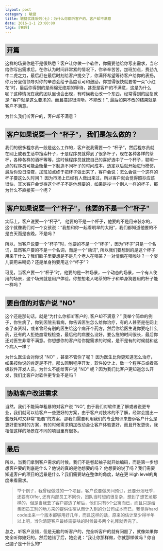 ```yaml
---
layout: post
category : 敏捷
title: 敏捷实践系列(七)：为什么你都听客户的，客户却不满意
date: 2016-1-1 23:00:00
tags: [管理]
---
```



<style>
 h2{
  color: #000;
  
  padding: 5px;
  margin-bottom: 10px;
  font-weight: bolder;
  background-color: #ccc;

 }

 h3 {
  color: #000;

  border-bottom: dashed 1px #ccc;
  padding-bottom: 5px;
  margin-bottom: 10px;
  font-weight: bolder;
 }

 img {
  
   border: solid 5px #ccc;
   padding: 5px;
   border-radius:5px;  
   text-align: center;
   max-height: 400px;
   

 }

</style>

## 开篇
 这样的场景你是不是很熟悉？客户让你做一个软件，你需要他给你写出需求，当它给你写出需求后，在你认为时间非常紧的情况下，你辛辛苦苦，加班加点，费劲九牛二虎之力，最后赶在最后时刻给客户提交了，你满怀希望等待客户给你的表扬，你万分坚信领导对你的辛苦会给予高度认可和鼓励，你觉得很快就要带一朵“小红花”时，最后你得到的是绵绵无绝期的等待，甚至是客户的不满意，这是为什么呢？这种情况在我的团队里也会出现，有时候我让改一个东西，经常得到的回复就是:"客户就是这么要求的，而且描述很清晰，不能改！", 最后如果不改的结果就是客户不满意。

为什么我们听客户的，客户却不满意？

## 客户如果说要一个 “杯子”， 我们是怎么做的？

我们的很多程序员一般是这么工作的，客户说我需要一个 “杯子”，然后程序员就在网上或者生活中搜索杯子，于是程序员就得到了很多杯子，现在各种各样的茶杯，各种各样的酒杯等等，这时候程序员就按自己的喜好选中了一个杯子，聪明一点的程序员可能会衡量一下制造不同杯子的时间成本，选定以后就开始进行模仿，最后你没日没夜，加班加点终于把杯子做出来了，客户会说：怎么会做一个这样的杯子要这么久时间？ 因为市场上已经有人做出来过，所以客户就会觉得照抄应该很快，其次客户会觉得这个杯子不是他想要的，如果是抄一个别人一样的杯子，那为什么不直接买一个呢？

## 客户如果说要一个"杯子"， 他要的不是一个"杯子"

实际上，客户说要一个“杯子”， 他要的不是一个杯子，他要的不是用来装水的，这个就像我们对一个女孩说：“我想和你一起看明早的太阳”，我们都知道他要的不是白天而是夜晚，不是吗？

所以，当客户说要一个“杯子”时，他要的不是一个“杯子”，因为“杯子”只是一个名词，显然客户要的不是一个名词，而是一个"动词", 所以我们要想到的是这个杯子用来干什么？我们脑子里要想是不是几个老人在喝茶？一对情侣在喝咖啡？一个婴儿要用来喝奶？还是单身狗要用这个“杯子”？ 

可见，当客户要一个“杯子”时，他要的是一种场景，一个动态的场景，一个有人使用的场景，这个场景就是用户体验，你想想老人喝茶的杯子和单身狗要用的杯子能一样吗？

## 要自信的对客户说 "NO"

这个还是那句话，就是“为什么你都听客户的, 客户却不满意？”  我举个简单的例子，你生病了，你到医院去看病，你告诉医生怎么给你治疗，有的人甚至是在网上查了查资料，或者曾经有别的医生给这个病开个药方，然后你给医生说你要吃什么药，还有的人拒绝血常规检查，最后他的病要么没好，要么拖的时间很长，最后你还对医生非常不满意。你想想你的客户给你提需求的时候，是不是有的时候就和这个病人一样？ 

为什么医生会对你说 "NO" ，甚至不管你了呢？ 因为医生比你更知道怎么治疗，如果按你说的肯定是不行，那么回到程序开发，软件设计上，做一个程序员或者高级软件开发人员，为什么不能给客户说 "NO" 呢？因为我们比客户更知道怎么开发，我们比客户对软件更专业不是吗？

## 协助客户改进需求

当然，我们不能简单粗暴的对客户说 "NO", 由于我们对软件更了解或者说更专业，我们就可以给客户一些更好的方案，由于客户对技术的不了解，经常会提出一些既耗时又非常“愚蠢”的方案，那我们需要利用我们的专业知识来告诉客户什么是更好更省时的方案，有的时候需求稍加改动会让客户体验更好，而且开发更快，我相信这样的场景在不同的项目里有很多。

## 最后

所以，当我们拿到客户需求的时候，我们不是卷起袖子就开始编码，而是第一步想想客户要的到底是什么？他说的真的是他想要的吗？ 他想要的说了吗？我们需要知道客户的项目的远景是什么？我们需要站在整体的角度，站在更 High level的角度来看需求。

> 举个例子，我曾经做过的一个项目，客户说要做房间预订，还要分淡旺季，还要有Offer, 还有内部员工不同价，团队当时想的很复杂，想到了想艺龙那样的，但是当我去了客户那边了解后，他们只有5个公寓而已，而且只是给集团员工别的地方来的提供住宿从而计入别的分公司成本而已，我觉得hard code出来一个版本都够用好几年，而且这样的话，原来的估计至少得半年以上吧，当你清楚客户最终需要啥的时候最多两个礼拜就弄完了。

总之，听客户没错，但是无脑的听客户的，完全听客户的就有问题了，就像如果你完全听你媳妇的，然后她错了后，她会说：“我让你那样做，你就那样做吗？你自己脑子是干什么的!”